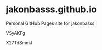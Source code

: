 # jakonbasss.github.io
Personal GitHub Pages site for jakonbasss






























































VSyAKFg

X27TdSmmJ
